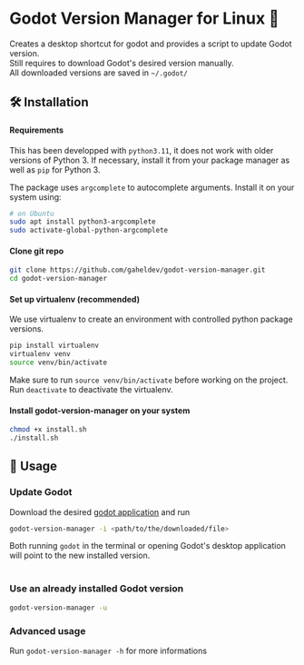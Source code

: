 # Godot Version Manager for Linux 🐧

Creates a desktop shortcut for godot and provides a script to update Godot version. \
Still requires to download Godot's desired version manually. \
All downloaded versions are saved in ```~/.godot/```





## 🛠️ Installation

#### Requirements

This has been developped with `python3.11`, it does not work with older versions of Python 3. If necessary, install it from your package manager as well as `pip` for Python 3.

The package uses `argcomplete` to autocomplete arguments. Install it on your system using:

```bash
# on Ubuntu
sudo apt install python3-argcomplete
sudo activate-global-python-argcomplete
```

#### Clone git repo

```bash
git clone https://github.com/gaheldev/godot-version-manager.git
cd godot-version-manager
```

#### Set up virtualenv (recommended)

We use virtualenv to create an environment with controlled python package versions. 


```bash
pip install virtualenv
virtualenv venv
source venv/bin/activate
```

Make sure to run `source venv/bin/activate` before working on the project. <br>
Run `deactivate` to deactivate the virtualenv.

#### Install godot-version-manager on your system

```bash
chmod +x install.sh
./install.sh
```




## 📝 Usage

### Update Godot

Download the desired [godot application](https://godotengine.org/download/) and run
```bash
godot-version-manager -i <path/to/the/downloaded/file>
```

Both running ```godot``` in the terminal or opening Godot's desktop application will point to the new installed version.
<br> <br/>

### Use an already installed Godot version

```bash
godot-version-manager -u
```

### Advanced usage

Run ```godot-version-manager -h``` for more informations
